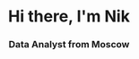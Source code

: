 
<div id="header" align="center">
	<h1>Hi there, I'm Nik</h1>
	<h3>Data Analyst from Moscow</h3>
</div>
